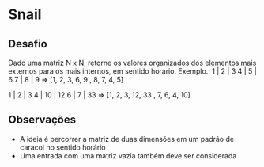 # Snail

## Desafio

Dado uma matriz N x N, retorne os valores organizados dos elementos mais externos para os mais
internos, em sentido horário.
Exemplo.:
1 | 2 | 3
4 | 5 | 6
7 | 8 | 9
=> [1, 2, 3, 6, 9 , 8, 7, 4, 5]

1 | 2 | 3
4 | 10 | 12
6 | 7 | 33
=> [1, 2, 3, 12, 33 , 7, 6, 4, 10]

## Observações
- A ideia é percorrer a matriz de duas dimensões em um padrão de caracol no sentido horário
- Uma entrada com uma matriz vazia também deve ser considerada
